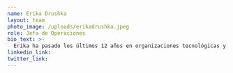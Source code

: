 ```yaml
---
name: Erika Drushka
layout: team
photo_image: /uploads/erikadrushka.jpeg
role: Jefa de Operaciones
bio_text: >-
  Erika ha pasado los últimos 12 años en organizaciones tecnológicas y de impacto social, liderando equipos en busca de objetivos basados en misiones. Una experta pastora de gatos con experiencia en defensa y comunicaciones, utiliza el pensamiento estratégico, el proceso y la colaboración para canalizar la creatividad en torno a un proyecto en una actividad intencional y enfocada. Antes de unirse a la Fundación Interledger, Erika fue Directora de Programas en Loup Design and Innovation, y Diseñadora y Gerente de Programas en la Fundación Mozilla. Tiene una maestría en Comunicación Intercultural y es exalumna del Instituto de Liderazgo Rockwood.
linkedin_link:
twitter_link:
---
```


